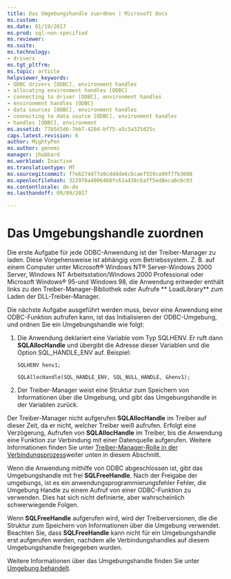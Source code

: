 ```yaml
---
title: Das Umgebungshandle zuordnen | Microsoft Docs
ms.custom: 
ms.date: 01/19/2017
ms.prod: sql-non-specified
ms.reviewer: 
ms.suite: 
ms.technology:
- drivers
ms.tgt_pltfrm: 
ms.topic: article
helpviewer_keywords:
- ODBC drivers [ODBC], environment handles
- allocating environment handles [ODBC]
- connecting to driver [ODBC], environment handles
- environment handles [ODBC]
- data sources [ODBC], environment handles
- connecting to data source [ODBC], environment handles
- handles [ODBC], environment
ms.assetid: 77b5d1d6-7eb7-428d-bf75-a5c5a325d25c
caps.latest.revision: 6
author: MightyPen
ms.author: genemi
manager: jhubbard
ms.workload: Inactive
ms.translationtype: MT
ms.sourcegitcommit: f7e6274d77a9cdd4de6cbcaef559ca99f77b3608
ms.openlocfilehash: 322978a4006460fc61a438c6aff5ed8eca0c6c93
ms.contentlocale: de-de
ms.lasthandoff: 09/09/2017

---
```

# <a name="allocating-the-environment-handle"></a>Das Umgebungshandle zuordnen
Die erste Aufgabe für jede ODBC-Anwendung ist der Treiber-Manager zu laden. Diese Vorgehensweise ist abhängig vom Betriebssystem. Z. B. auf einem Computer unter Microsoft® Windows NT® Server-Windows 2000 Server, Windows NT Arbeitsstation/Windows 2000 Professional oder Microsoft Windows® 95-und Windows 98, die Anwendung entweder enthält links zu den Treiber-Manager-Bibliothek oder Aufrufe ** LoadLibrary** zum Laden der DLL-Treiber-Manager.  
  
 Die nächste Aufgabe ausgeführt werden muss, bevor eine Anwendung eine ODBC-Funktion aufrufen kann, ist das Initialisieren der ODBC-Umgebung, und ordnen Sie ein Umgebungshandle wie folgt:  
  
1.  Die Anwendung deklariert eine Variable vom Typ SQLHENV. Er ruft dann **SQLAllocHandle** und übergibt die Adresse dieser Variablen und die Option SQL_HANDLE_ENV auf. Beispiel:  
  
    ```  
    SQLHENV henv1;  
  
    SQLAllocHandle(SQL_HANDLE_ENV, SQL_NULL_HANDLE, &henv1);  
    ```  
  
2.  Der Treiber-Manager weist eine Struktur zum Speichern von Informationen über die Umgebung, und gibt das Umgebungshandle in der Variablen zurück.  
  
 Der Treiber-Manager nicht aufgerufen **SQLAllocHandle** im Treiber auf dieser Zeit, da er nicht, welcher Treiber weiß aufrufen. Erfolgt eine Verzögerung, Aufrufen von **SQLAllocHandle** im Treiber, bis die Anwendung eine Funktion zur Verbindung mit einer Datenquelle aufgerufen. Weitere Informationen finden Sie unter [Treiber-Manager-Rolle in der Verbindungsprozess](../../../odbc/reference/develop-app/driver-manager-s-role-in-the-connection-process.md)weiter unten in diesem Abschnitt.  
  
 Wenn die Anwendung mithilfe von ODBC abgeschlossen ist, gibt das Umgebungshandle mit frei **SQLFreeHandle**. Nach der Freigabe der umgebungs, ist es ein anwendungsprogrammierungsfehler Fehler, die Umgebung Handle zu einem Aufruf von einer ODBC-Funktion zu verwenden. Dies hat sich nicht definierte, aber wahrscheinlich schwerwiegende Folgen.  
  
 Wenn **SQLFreeHandle** aufgerufen wird, wird der Treiberversionen, die die Struktur zum Speichern von Informationen über die Umgebung verwendet. Beachten Sie, dass **SQLFreeHandle** kann nicht für ein Umgebungshandle erst aufgerufen werden, nachdem alle Verbindungshandles auf diesem Umgebungshandle freigegeben wurden.  
  
 Weitere Informationen über das Umgebungshandle finden Sie unter [Umgebung behandelt](../../../odbc/reference/develop-app/environment-handles.md).

